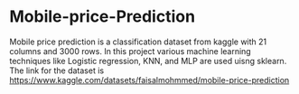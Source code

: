 # Mobile-price-Prediction
Mobile price prediction is a classification dataset from kaggle with 21 columns and 3000 rows. In this project various machine learning techniques like Logistic regression, KNN, and MLP are used uisng sklearn. 
The link for the dataset is https://www.kaggle.com/datasets/faisalmohmmed/mobile-price-prediction
